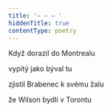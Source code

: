 ```yaml
---
title: '– – – '
hiddenTitle: true
contentType: poetry
---
```


Když dorazil do Montrealu

vypitý jako býval tu

zjistil Brabenec k svému žalu

že Wilson bydlí v Torontu

